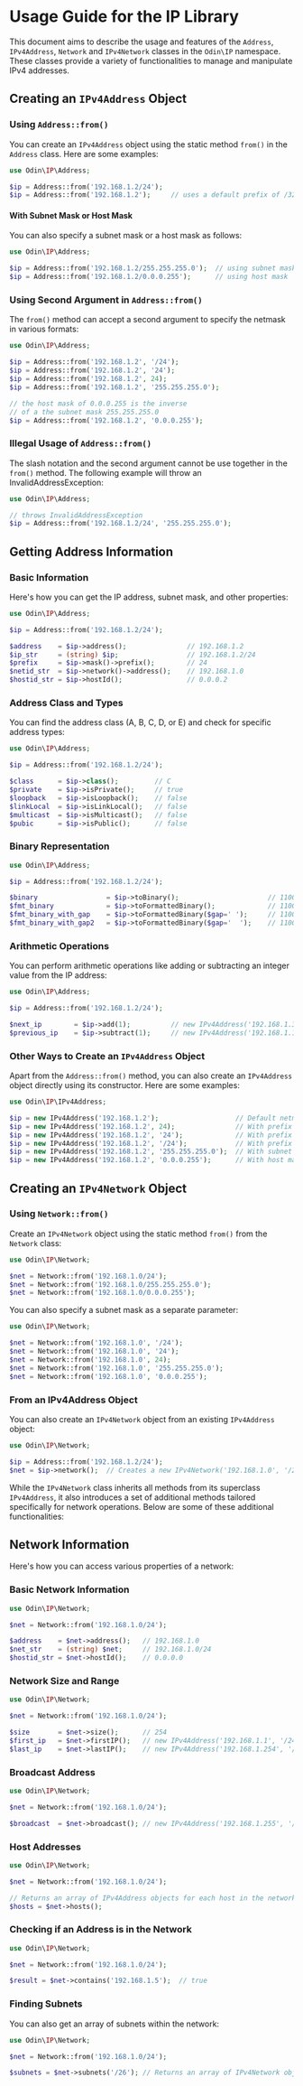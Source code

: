 # Usage Guide for the IP Library

This document aims to describe the usage and features of the `Address`, `IPv4Address`, `Network` and `IPv4Network` classes in the `Odin\IP` namespace. These classes provide a variety of functionalities to manage and manipulate IPv4 addresses.

## Creating an `IPv4Address` Object

### Using `Address::from()`

You can create an `IPv4Address` object using the static method `from()` in the `Address` class. Here are some examples:

```php
use Odin\IP\Address;

$ip = Address::from('192.168.1.2/24');
$ip = Address::from('192.168.1.2');     // uses a default prefix of /32
```

#### With Subnet Mask or Host Mask

You can also specify a subnet mask or a host mask as follows:

```php
use Odin\IP\Address;

$ip = Address::from('192.168.1.2/255.255.255.0');  // using subnet mask
$ip = Address::from('192.168.1.2/0.0.0.255');      // using host mask
```

### Using Second Argument in `Address::from()`

The `from()` method can accept a second argument to specify the netmask in various formats:

```php
use Odin\IP\Address;

$ip = Address::from('192.168.1.2', '/24');
$ip = Address::from('192.168.1.2', '24');
$ip = Address::from('192.168.1.2', 24);
$ip = Address::from('192.168.1.2', '255.255.255.0');

// the host mask of 0.0.0.255 is the inverse 
// of a the subnet mask 255.255.255.0
$ip = Address::from('192.168.1.2', '0.0.0.255');
```

### Illegal Usage of `Address::from()`

The slash notation and the second argument cannot be use together in the `from()` method. The following example will throw an InvalidAddressException:

```php
use Odin\IP\Address;

// throws InvalidAddressException
$ip = Address::from('192.168.1.2/24', '255.255.255.0');
```

## Getting Address Information

### Basic Information

Here's how you can get the IP address, subnet mask, and other properties:

```php
use Odin\IP\Address;

$ip = Address::from('192.168.1.2/24');

$address    = $ip->address();               // 192.168.1.2
$ip_str     = (string) $ip;                 // 192.168.1.2/24
$prefix     = $ip->mask()->prefix();        // 24
$netid_str  = $ip->network()->address();    // 192.168.1.0
$hostid_str = $ip->hostId();                // 0.0.0.2
```

### Address Class and Types

You can find the address class (A, B, C, D, or E) and check for specific address types:

```php
use Odin\IP\Address;

$ip = Address::from('192.168.1.2/24');

$class      = $ip->class();         // C
$private    = $ip->isPrivate();     // true
$loopback   = $ip->isLoopback();    // false
$linkLocal  = $ip->isLinkLocal();   // false
$multicast  = $ip->isMulticast();   // false
$pubic      = $ip->isPublic();      // false
```

### Binary Representation

```php
use Odin\IP\Address;

$ip = Address::from('192.168.1.2/24');

$binary                 = $ip->toBinary();                      // 11000000101010000000000100000010
$fmt_binary             = $ip->toFormattedBinary();             // 11000000.10101000.00000001.00000010
$fmt_binary_with_gap    = $ip->toFormattedBinary($gap=' ');     // 11000000.10101000.00000001. 00000010
$fmt_binary_with_gap2   = $ip->toFormattedBinary($gap='  ');    // 11000000.10101000.00000001.  00000010
```

### Arithmetic Operations

You can perform arithmetic operations like adding or subtracting an integer value from the IP address:

```php
use Odin\IP\Address;

$ip = Address::from('192.168.1.2/24');

$next_ip        = $ip->add(1);          // new IPv4Address('192.168.1.3', '/24')
$previous_ip    = $ip->subtract(1);     // new IPv4Address('192.168.1.1', '/24')
```

### Other Ways to Create an `IPv4Address` Object

Apart from the `Address::from()` method, you can also create an `IPv4Address` object directly using its constructor. Here are some examples:

```php
use Odin\IP\IPv4Address;

$ip = new IPv4Address('192.168.1.2');                   // Default netmask of /32 is used
$ip = new IPv4Address('192.168.1.2', 24);               // With prefix length
$ip = new IPv4Address('192.168.1.2', '24');             // With prefix length
$ip = new IPv4Address('192.168.1.2', '/24');            // With prefix length
$ip = new IPv4Address('192.168.1.2', '255.255.255.0');  // With subnet mask
$ip = new IPv4Address('192.168.1.2', '0.0.0.255');      // With host mask
```


## Creating an `IPv4Network` Object

### Using `Network::from()`

Create an `IPv4Network` object using the static method `from()` from the `Network` class:

```php
use Odin\IP\Network;

$net = Network::from('192.168.1.0/24');
$net = Network::from('192.168.1.0/255.255.255.0');
$net = Network::from('192.168.1.0/0.0.0.255');
```

You can also specify a subnet mask as a separate parameter:

```php
use Odin\IP\Network;

$net = Network::from('192.168.1.0', '/24');
$net = Network::from('192.168.1.0', '24');
$net = Network::from('192.168.1.0', 24);
$net = Network::from('192.168.1.0', '255.255.255.0');
$net = Network::from('192.168.1.0', '0.0.0.255');
```

### From an IPv4Address Object

You can also create an `IPv4Network` object from an existing `IPv4Address` object:

```php
use Odin\IP\Network;

$ip = Address::from('192.168.1.2/24');
$net = $ip->network();  // Creates a new IPv4Network('192.168.1.0', '/24')
```

While the `IPv4Network` class inherits all methods from its superclass `IPv4Address`, it also introduces a set of additional methods tailored specifically for network operations. Below are some of these additional functionalities:


## Network Information

Here's how you can access various properties of a network:

### Basic Network Information

```php
use Odin\IP\Network;

$net = Network::from('192.168.1.0/24');

$address    = $net->address();   // 192.168.1.0
$net_str    = (string) $net;     // 192.168.1.0/24
$hostid_str = $net->hostId();    // 0.0.0.0
```

### Network Size and Range

```php
use Odin\IP\Network;

$net = Network::from('192.168.1.0/24');

$size       = $net->size();      // 254
$first_ip   = $net->firstIP();   // new IPv4Address('192.168.1.1', '/24')
$last_ip    = $net->lastIP();    // new IPv4Address('192.168.1.254', '/24')
```

### Broadcast Address

```php
use Odin\IP\Network;

$net = Network::from('192.168.1.0/24');

$broadcast  = $net->broadcast(); // new IPv4Address('192.168.1.255', '/24')
```

### Host Addresses

```php
use Odin\IP\Network;

$net = Network::from('192.168.1.0/24');

// Returns an array of IPv4Address objects for each host in the network.
$hosts = $net->hosts();
```

### Checking if an Address is in the Network

```php
use Odin\IP\Network;

$net = Network::from('192.168.1.0/24');

$result = $net->contains('192.168.1.5');  // true
```

### Finding Subnets

You can also get an array of subnets within the network:

```php
use Odin\IP\Network;

$net = Network::from('192.168.1.0/24');

$subnets = $net->subnets('/26'); // Returns an array of IPv4Network objects
```


